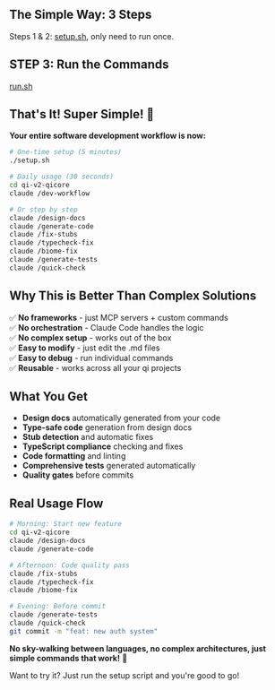 
## The Simple Way: 3 Steps
Steps 1 & 2: [setup.sh](./step.1-2.md), only need to run once.

## STEP 3: Run the Commands
[run.sh](./step.3.md)

## That's It! Super Simple! 🎯

**Your entire software development workflow is now:**

```bash
# One-time setup (5 minutes)
./setup.sh

# Daily usage (30 seconds)
cd qi-v2-qicore
claude /dev-workflow

# Or step by step
claude /design-docs
claude /generate-code
claude /fix-stubs
claude /typecheck-fix
claude /biome-fix
claude /generate-tests
claude /quick-check
```

## **Why This is Better Than Complex Solutions**

✅ **No frameworks** - just MCP servers + custom commands  
✅ **No orchestration** - Claude Code handles the logic  
✅ **No complex setup** - works out of the box  
✅ **Easy to modify** - just edit the .md files  
✅ **Easy to debug** - run individual commands  
✅ **Reusable** - works across all your qi projects  

## **What You Get**

- **Design docs** automatically generated from your code
- **Type-safe code** generation from design docs
- **Stub detection** and automatic fixes
- **TypeScript compliance** checking and fixes
- **Code formatting** and linting
- **Comprehensive tests** generated automatically
- **Quality gates** before commits

## **Real Usage Flow**

```bash
# Morning: Start new feature
cd qi-v2-qicore
claude /design-docs
claude /generate-code

# Afternoon: Code quality pass
claude /fix-stubs
claude /typecheck-fix
claude /biome-fix

# Evening: Before commit
claude /generate-tests
claude /quick-check
git commit -m "feat: new auth system"
```

**No sky-walking between languages, no complex architectures, just simple commands that work!** 🚀

Want to try it? Just run the setup script and you're good to go!